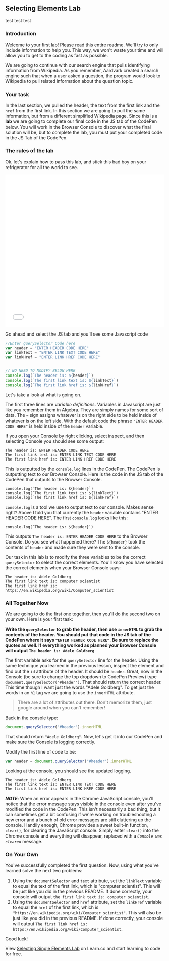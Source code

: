 ## Selecting Elements Lab
test test test
### Introduction

Welcome to your first lab! Please read this entire readme. We'll try to only include information to help you. This way, we won't waste your time and will allow you to get to the coding as fast as possible.

We are going to continue with our search engine that pulls identifying information from Wikipedia. As you remember, Aardvark created a search engine such that when a user asked a question, the program would look to Wikipedia to pull related information about the question topic.


### Your task

In the last section, we pulled the header, the text from the first link and the `href` from the first link. In this section we are going to pull the same information, but from a different simplified Wikipedia page. Since this is a **lab** we are going to complete our final code in the JS tab of the CodePen below. You will work in the Browser Console to discover what the final solution will be, but to complete the lab, you must put your completed code in the JS Tab of the CodePen. 

### The rules of the lab

Ok, let's explain how to pass this lab, and stick this bad boy on your refrigerator for all the world to see.

<iframe height='482' scrolling='no' title='adele-goldberg-simplified' src='//codepen.io/joemburgess/embed/PmxyNW/?height=482&theme-id=0&default-tab=js,result&embed-version=2&editable=true' frameborder='no' allowtransparency='true' allowfullscreen='true' style='width: 100%;'>See the Pen <a href='https://codepen.io/joemburgess/pen/PmxyNW/'>adele-goldberg-simplified</a> by Joe Burgess (<a href='http://codepen.io/joemburgess'>@joemburgess</a>) on <a href='http://codepen.io'>CodePen</a>.
</iframe>

Go ahead and select the JS tab and you'll see some Javascript code

```javascript
//Enter querySelector Code here
var header = "ENTER HEADER CODE HERE"
var linkText = "ENTER LINK TEXT CODE HERE"
var linkHref = "ENTER LINK HREF CODE HERE"


// NO NEED TO MODIFY BELOW HERE
console.log(`The header is: ${header}`)
console.log(`The first link text is: ${linkText}`)
console.log(`The first link href is: ${linkHref}`)
```

Let's take a look at what is going on.

The first three lines are _variable definitions_. Variables in Javascript are just like you remember them in Algebra. They are simply names for some sort of data. The `=` sign assigns whatever is on the right side to be held inside of whatever is on the left side. With the default code the phrase `"ENTER HEADER CODE HERE"` is held inside of the `header` variable. 

If you open your Console by right clicking, select inspect, and then selecting Console you should see some output:

```
The header is: ENTER HEADER CODE HERE
The first link text is: ENTER LINK TEXT CODE HERE
The first link href is: ENTER LINK HREF CODE HERE
```

This is outputted by the `console.log` lines in the CodePen. The CodePen is outputting text to our Browser Console. Here is the code in the JS tab of the CodePen that outputs to the Browser Console.

```
console.log(`The header is: ${header}`)
console.log(`The first link text is: ${linkText}`)
console.log(`The first link href is: ${linkHref}`)
```

`console.log` is a tool we use to output text to our console. Makes sense right? Above I told you that currently the `header` variable contains "ENTER HEADER CODE HERE". The first `console.log` looks like this:

```
console.log(`The header is: ${header}`)
```

This outputs `The header is: ENTER HEADER CODE HERE` to the Browser Console. Do you see what happened there? The `${header}` took the contents of `header` and made sure they were sent to the console. 

Our task in this lab is to modify the three variables to be the correct `querySelector` to select the correct elements. You'll know you have selected the correct elements when your Browser Console says:

```
The header is: Adele Goldberg
The first link text is: computer scientist
The first link href is: https://en.wikipedia.org/wiki/Computer_scientist
```

### All Together Now

We are going to do the first one together, then you'll do the second two on your own. Here is your first task:

**Write the `querySelector` to grab the header, then use `innerHTML` to grab the contents of the header. You should put that code in the JS tab of the CodePen where it says `"ENTER HEADER CODE HERE"`. Be sure to replace the quotes as well. If everything worked as planned your Browser Console will output `The header is: Adele Goldberg`**

The first variable asks for the `querySelector` line for the header. Using the same technique you learned in the previous lesson, inspect the element and find out the `id` attribute of the header. It should be `header`. Great, now in the Console (be sure to change the top dropdown to CodePen Preview) type `document.querySelector("#header")`. That should return the correct header. This time though I want just the words "Adele Goldberg". To get just the words in an `h1` tag we are going to use the `innerHTML` attribute. 

 >There are a lot of attributes out there. Don't memorize them, just google around when you can't remember!

Back in the console type:


```javascript
document.querySelector("#header").innerHTML
```

That should return `"Adele Goldberg"`. Now, let's get it into our CodePen and make sure the Console is logging correctly.

Modify the first line of code to be:

```javascript
var header = document.querySelector("#header").innerHTML
```

Looking at the console, you should see the updated logging.

```
The header is: Adele Goldberg
The first link text is: ENTER LINK TEXT CODE HERE
The first link href is: ENTER LINK HREF CODE HERE
```

***NOTE***: When an error appears in the Chrome JavaScript console, you'll notice that the error message stays visible in the console even after you've modified the code in the CodePen. This isn't necessarily a bad thing, but it can sometimes get a bit confusing if we're working on troubleshooting a new error and a bunch of old error messages are still cluttering up the console. Handily enough, Chrome provides a sweet built-in function, `clear()`, for clearing the JavaScript console. Simply enter `clear()` into the Chrome console and everything will disappear, replaced with a _`Console was cleared`_ message.

### On Your Own

You've successfully completed the first question. Now, using what you've learned solve the next two problems:

 1. Using the `documentSelector` and `text` attribute, set the `linkText` variable to equal the text of the first link, which is "computer scientist". This will be just like you did in the previous README. If done correctly, your console will output `the first link text is: computer scientist`.
 2. Using the `documentSelector` and `href` attribute, set the `linkHref` variable to equal the `href` of the first link, which is `"https://en.wikipedia.org/wiki/Computer_scientist"`. This will also be just like you did in the previous README. If done correctly, your console will output `The first link href is: https://en.wikipedia.org/wiki/Computer_scientist`.

Good luck!

<p class='util--hide'>View <a href='https://learn.co/lessons/selecting-single-elements-lab'>Selecting Single Elements Lab</a> on Learn.co and start learning to code for free.</p>
